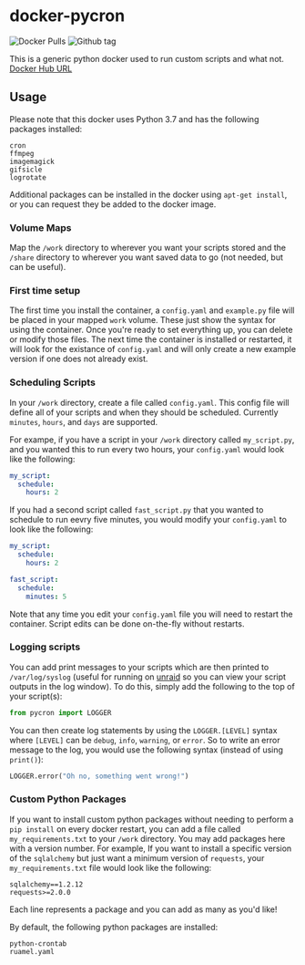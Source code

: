 # docker-pycron

![Docker Pulls](https://img.shields.io/docker/pulls/fronzbot/pycron.svg)
![Github tag](https://img.shields.io/github/tag-date/fronzbot/docker-pycron.svg)

This is a generic python docker used to run custom scripts and what not.  [Docker Hub URL](https://hub.docker.com/r/fronzbot/pycron)

## Usage

Please note that this docker uses Python 3.7 and has the following packages installed:

```
cron
ffmpeg
imagemagick
gifsicle
logrotate
```

Additional packages can be installed in the docker using `apt-get install`, or you can request they be added to the docker image.

### Volume Maps

Map the `/work` directory to wherever you want your scripts stored and the `/share` directory to wherever you want saved data to go (not needed, but can be useful).

### First time setup

The first time you install the container, a `config.yaml` and `example.py` file will be placed in your mapped `work` volume.  These just show the syntax for using the container.  Once you're ready to set everything up, you can delete or modify those files.  The next time the container is installed or restarted, it will look for the existance of `config.yaml` and will only create a new example version if one does not already exist.

### Scheduling Scripts

In your `/work` directory, create a file called `config.yaml`.  This config file will define all of your scripts and when they should be scheduled.  Currently `minutes`, `hours`, and `days` are supported.

For exampe, if you have a script in your `/work` directory called `my_script.py`, and you wanted this to run every two hours, your `config.yaml` would look like the following:

```yaml
my_script:
  schedule:
    hours: 2
```

If you had a second script called `fast_script.py` that you wanted to schedule to run eevry five minutes, you would modify your `config.yaml` to look like the following:

```yaml
my_script:
  schedule:
    hours: 2

fast_script:
  schedule:
    minutes: 5
```

Note that any time you edit your `config.yaml` file you will need to restart the container.  Script edits can be done on-the-fly without restarts.

### Logging scripts

You can add print messages to your scripts which are then printed to `/var/log/syslog` (useful for running on [unraid](https://unraid.net) so you can view your script outputs in the log window).  To do this, simply add the following to the top of your script(s):

```python
from pycron import LOGGER
```

You can then create log statements by using the `LOGGER.[LEVEL]` syntax where `[LEVEL]` can be `debug`, `info`, `warning`, or `error`.  So to write an error message to the log, you would use the following syntax (instead of using `print()`):

```python
LOGGER.error("Oh no, something went wrong!")
```

### Custom Python Packages

If you want to install custom python packages without needing to perform a `pip install` on every docker restart, you can add a file called `my_requirements.txt` to your `/work` directory.  You may add packages here with a version number.  For example, If you want to install a specific version of the `sqlalchemy` but just want a minimum version of `requests`, your `my_requirements.txt` file would look like the following:

```
sqlalchemy==1.2.12
requests>=2.0.0
```

Each line represents a package and you can add as many as you'd like!

By default, the following python packages are installed:

```
python-crontab
ruamel.yaml
```

